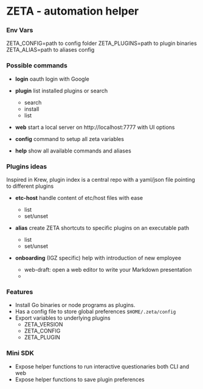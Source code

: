 

# ZETA - automation helper


### Env Vars
ZETA_CONFIG=path to config folder
ZETA_PLUGINS=path to plugin binaries
ZETA_ALIAS=path to aliases config

### Possible commands 

- **login**  oauth login with Google

- **plugin** list installed plugins or search
	- search 
	- install 
	- list 

- **web**  start a local server on http://localhost:7777 with UI options
- **config** command to setup all zeta variables
- **help** show all available commands and aliases


### Plugins ideas

Inspired in Krew, plugin index is a central repo with a yaml/json file pointing to different plugins

- **etc-host** handle content of etc/host files with ease
	- list 
	- set/unset

- **alias** create ZETA shortcuts to specific plugins on an executable path
	- list
	- set/unset

- **onboarding** (IGZ specific) help with introduction of new employee
	- web-draft: open a web editor to write your Markdown presentation
	- 


### Features
- Install Go binaries or node programs as plugins. 
- Has a config file to store global preferences `$HOME/.zeta/config`
- Export variables to underlying plugins
	- ZETA_VERSION
	- ZETA_CONFIG
	- ZETA_PLUGIN

### Mini SDK
- Expose helper functions to run interactive questionaries both CLI and web
- Expose helper functions to save plugin preferences
<!--stackedit_data:
eyJoaXN0b3J5IjpbLTE0ODgwNzM5MDIsLTEwMzI4ODYzNjVdfQ
==
-->